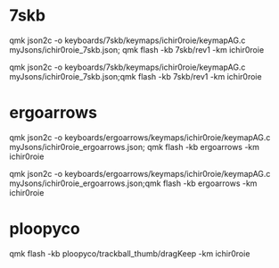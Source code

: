 # 7skb

<!-- mv Downloads/ichir0roie_7skb.json qmk_firmware/myJsons/ichir0roie_7skb.json;3 -->
qmk json2c -o keyboards/7skb/keymaps/ichir0roie/keymapAG.c myJsons/ichir0roie_7skb.json;
qmk flash -kb 7skb/rev1 -km ichir0roie

qmk json2c -o keyboards/7skb/keymaps/ichir0roie/keymapAG.c myJsons/ichir0roie_7skb.json;qmk flash -kb 7skb/rev1 -km ichir0roie



# ergoarrows

<!-- mv Downloads/ichir0roie_7skb.json qmk_firmware/myJsons/ichir0roie_7skb.json;3 -->

qmk json2c -o keyboards/ergoarrows/keymaps/ichir0roie/keymapAG.c myJsons/ichir0roie_ergoarrows.json;
qmk flash -kb ergoarrows -km ichir0roie

qmk json2c -o keyboards/ergoarrows/keymaps/ichir0roie/keymapAG.c myJsons/ichir0roie_ergoarrows.json;qmk flash -kb ergoarrows -km ichir0roie


# ploopyco

qmk flash -kb ploopyco/trackball_thumb/dragKeep -km ichir0roie

